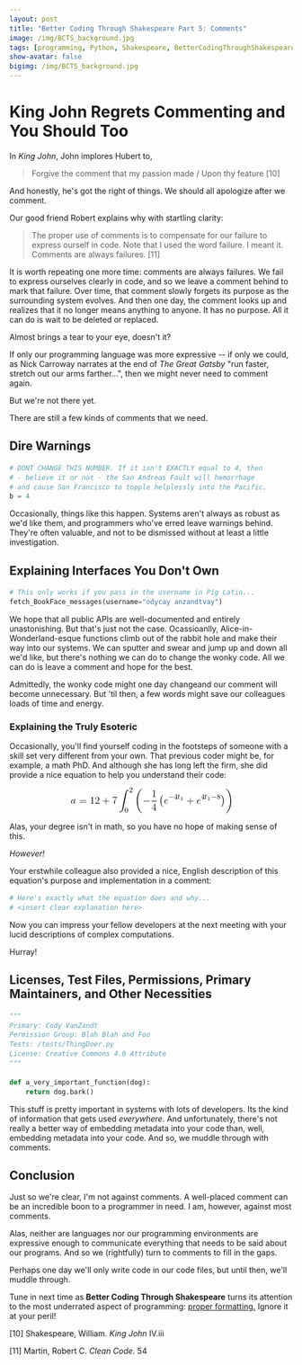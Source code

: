 ```yaml
---
layout: post
title: "Better Coding Through Shakespeare Part 5: Comments"
image: /img/BCTS_background.jpg
tags: [programming, Python, Shakespeare, BetterCodingThroughShakespeare]
show-avatar: false
bigimg: /img/BCTS_background.jpg
---
```


# King John Regrets Commenting and You Should Too

In *King John*, John implores Hubert to,

> Forgive the comment that my passion made / Upon thy feature [10]

And honestly, he's got the right of things. We should all apologize after we comment.

Our good friend Robert explains why with startling clarity:

>The  proper  use  of  comments  is  to  compensate  for  our  failure  to  express  ourself  in
code. Note that I used the word 
failure. I meant it. Comments are always failures. [11]

It is worth repeating one more time: comments are always failures. We fail to express ourselves clearly in code, and so we leave a comment behind to mark that failure. Over time, that comment slowly forgets its purpose as the surrounding system evolves. And then one day, the comment looks up and realizes that it no longer means anything to anyone. It has no purpose. All it can do is wait to be deleted or replaced.

Almost brings a tear to your eye, doesn't it?

If only our programming language was more expressive -- if only we could, as Nick Carroway narrates at the end of *The Great Gatsby* "run faster, stretch out our arms farther...", then we might never need to comment again.

But we're not there yet.

There are still a few kinds of comments that we need.

## Dire Warnings


```python
# DONT CHANGE THIS NUMBER. If it isn't EXACTLY equal to 4, then
# - believe it or not - the San Andreas Fault will hemorrhage
# and cause San Francisco to topple helplessly into the Pacific.
b = 4
```

Occasionally, things like this happen. Systems aren't always as robust as we'd like them, and programmers who've erred leave warnings behind. They're often valuable, and not to be dismissed without at least a little investigation.

## Explaining Interfaces You Don't Own


```python
# This only works if you pass in the username in Pig Latin...
fetch_BookFace_messages(username="odycay anzandtvay")
```

We hope that all public APIs are well-documented and entirely unastonishing. But that's just not the case. Ocassioanlly, Alice-in-Wonderland-esque functions climb out of the rabbit hole and make their way into our systems. We can sputter and swear and jump up and down all we'd like, but there's nothing we can do to change the wonky code. All we can do is leave a comment and hope for the best.

Admittedly, the wonky code might one day changeand our comment will become unnecessary. But 'til then, a few words might save our colleagues loads of time and energy.

### Explaining the Truly Esoteric

Occasionally, you'll find yourself coding in the footsteps of someone with a skill set very different from your own. That previous coder might be, for example, a math PhD. And although she has long left the firm, she did provide a nice equation to help you understand their code:

<figure>
  <center> 
    <img src="/img/crazy_math.gif" align="middle" alt="intimidating mathematics">
  </center>
</figure>


Alas, your degree isn't in math, so you  have no hope of making sense of this.

*However!*

Your erstwhile colleague also provided a nice, English description of this equation's purpose and implementation in a comment:


```python
# Here's exactly what the equation does and why...
# <insert clear explanation here>
```

Now you can impress your fellow developers at the next meeting with your lucid descriptions of complex computations. 

Hurray!

## Licenses, Test Files, Permissions, Primary Maintainers, and Other Necessities


```python
"""
Primary: Cody VanZandt
Permission Group: Blah Blah and Foo
Tests: /tests/ThingDoer.py
License: Creative Commons 4.0 Attribute
"""

def a_very_important_function(dog):
    return dog.bark()
```

This stuff is pretty important in systems with lots of developers. Its the kind of information that gets used *everywhere*. And unfortunately, there's not really a better way of embedding metadata into your code than, well, embedding metadata into your code. And so, we muddle through with  comments.

## Conclusion

Just so we're clear, I'm not against comments. A well-placed comment can be an incredible boon to a programmer in need. I am, however, against most comments. 

Alas, neither are languages nor our programming environments are expressive enough to communicate everything that needs to be said about our programs. And so we (rightfully) turn to comments to fill in the gaps. 

Perhaps one day we'll only write code in our code files, but until then, we'll muddle through.

Tune in next time as **Better Coding Through Shakespeare** turns its attention to the most underrated aspect of programming: [proper formatting.](/2018-08-22-bcts-formatting) Ignore it at your peril!

[10] Shakespeare, William. *King John* IV.iii

[11] Martin, Robert C. *Clean Code.* 54
